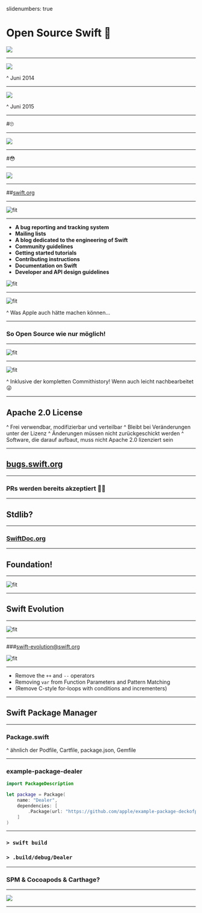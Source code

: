slidenumbers: true

# Open Source Swift 🎉
![](img/swiftbg.png)

---

![](img/craig_swift.jpg)

^ Juni 2014

---

![](img/craig_opensource.jpg)

^ Juni 2015

---

#🙄

---

![](img/craig_opensource_linux.jpg)

---

#😳

---

![](img/swiftlang_tweet.png)

---

##[swift.org](https://swift.org)

---

![fit](img/swift.org.png)

---

- **A bug reporting and tracking system**
- **Mailing lists**
- **A blog dedicated to the engineering of Swift**
- **Community guidelines**
- **Getting started tutorials**
- **Contributing instructions**
- **Documentation on Swift**
- **Developer and API design guidelines**

![fit](img/swift.org.png)

---

![fit](img/opensource.apple.com.png)

^ Was Apple auch hätte machen können...

---

### So Open Source wie nur möglich!

---

![fit](img/github.com_apple.png)

---

![fit](img/github.com_apple_swift.png)

^ Inklusive der kompletten Commithistory! Wenn auch leicht nachbearbeitet 😜
<!-- https://vimeo.com/147777653 -->

---

## Apache 2.0 License

^ Frei verwendbar, modifizierbar und verteilbar
^ Bleibt bei Veränderungen unter der Lizenz
^ Änderungen müssen nicht zurückgeschickt werden
^ Software, die darauf aufbaut, muss nicht Apache 2.0 lizenziert sein

---

## [bugs.swift.org](https://bugs.swift.org)

---

### PRs werden bereits akzeptiert 🎉✨

---

## Stdlib?

---

### [SwiftDoc.org](http://swiftdoc.org)

---

## Foundation!

---

![fit](img/github.com_apple_foundation.png)

---

## Swift Evolution

---

![fit](img/github.com_apple_evolution.png)

---

###[swift-evolution@swift.org](https://lists.swift.org/mailman/listinfo/swift-evolution)

![fit](img/github.com_apple_evolution.png)

---

- Remove the `++` and `--` operators
- Removing `var` from Function Parameters and Pattern Matching
- (Remove C-style for-loops with conditions and incrementers)

---

## Swift Package Manager

---

### Package.swift

^ ähnlich der Podfile, Cartfile, package.json, Gemfile

---

### example-package-dealer

```swift
import PackageDescription

let package = Package(
    name: "Dealer",
    dependencies: [
        .Package(url: "https://github.com/apple/example-package-deckofplayingcards.git", majorVersion: 1),
    ]
)
```

---

### `> swift build`
### `> .build/debug/Dealer`

---

### SPM & Cocoapods & Carthage?

---

![](img/alloy_tweet.png)

---



<!--
TODO:
 - Überall ein paar Rednernotizen wenn ich schon auf so minimalistische Folien stehe?
 - Teile von swift.org highlighten, gerade so Dinge wie die API Guidelines, großartig :D
 - Eigenes Beispiel mit SPM bauen und wenn richtig awesome isses ein server der auf dokku deployed wird \o/

-->

<!--
Weitere Links:
 - https://news.ycombinator.com/item?id=10669891
 - http://arstechnica.com/apple/2015/12/craig-federighi-talks-open-source-swift-and-whats-coming-in-version-3-0/
 -->
